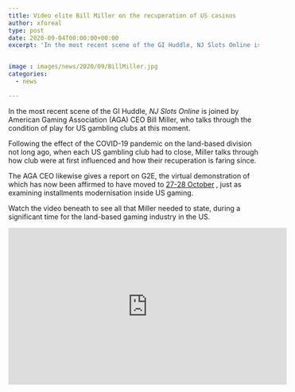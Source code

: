 ```yaml
---
title: Video elite Bill Miller on the recuperation of US casinos
author: xforeal 
type: post
date: 2020-09-04T00:00:00+00:00
excerpt: 'In the most recent scene of the GI Huddle, NJ Slots Online is joined by American Gaming Association (AGA) CEO Bill Miller, who talks through the condition of play for US club right now '


image : images/news/2020/09/BillMiller.jpg
categories:
  - news

---
```

In the most recent scene of the GI Huddle, _NJ Slots Online_ is joined by American Gaming Association (AGA) CEO Bill Miller, who talks through the condition of play for US gambling clubs at this moment. 

Following the effect of the COVID-19 pandemic on the land-based division not long ago, when each US gambling club had to close, Miller talks through how club were at first influenced and how their recuperation is faring since. 

The AGA CEO likewise gives a report on G2E, the virtual demonstration of which has now been affirmed to have moved to [27-28 October][1] , just as examining installments modernisation inside US gaming. 

Watch the video beneath to see all that Miller needed to state, during a significant time for the land-based gaming industry in the US. 

<div class="videoWrapper">
  <iframe loading="lazy" allowfullscreen="allowfullscreen" frameborder="0" height="315" src="https://www.youtube.com/embed/9alujlZtT1c" width="560" />
</div>

 [1]: #